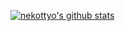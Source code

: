 [![nekottyo's github stats](https://github-readme-stats.vercel.app/api?username=nekottyo&count_private=true&show_icons=true&theme=dracula)](https://github.com/nekottyo)
